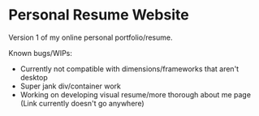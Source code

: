 # Personal Resume Website

Version 1 of my online personal portfolio/resume. 

Known bugs/WIPs:
* Currently not compatible with dimensions/frameworks that aren't desktop
* Super jank div/container work
* Working on developing visual resume/more thorough about me page (Link currently doesn't go anywhere)

